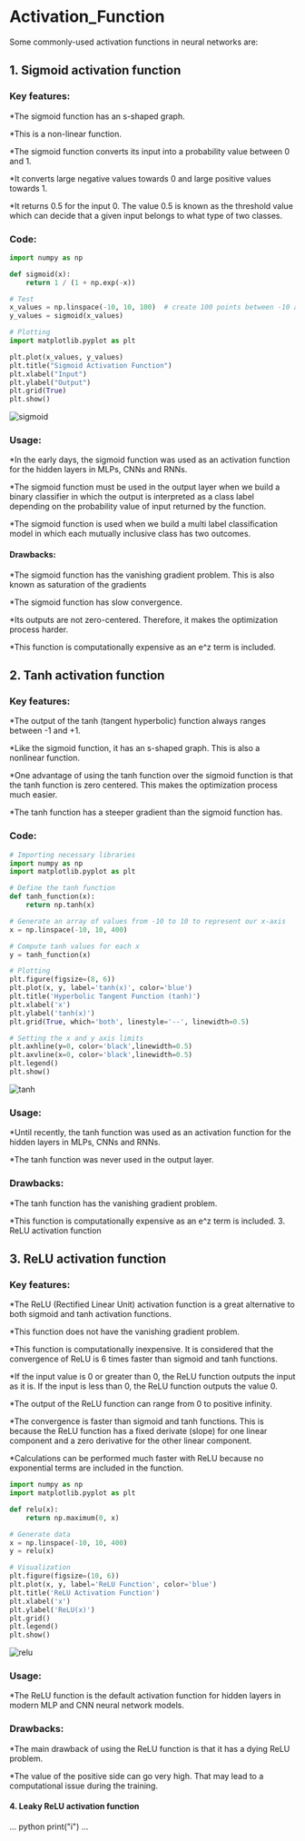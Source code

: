# Activation_Function





Some commonly-used activation functions in neural networks are:

## 1. Sigmoid activation function
   
### Key features:

*The sigmoid function has an s-shaped graph.

*This is a non-linear function.

*The sigmoid function converts its input into a probability value between 0 and 1.

*It converts large negative values towards 0 and large positive values towards 1.

*It returns 0.5 for the input 0. The value 0.5 is known as the threshold value which can decide that a given input belongs to what type of two classes.

### Code: 
```python
import numpy as np

def sigmoid(x):
    return 1 / (1 + np.exp(-x))

# Test
x_values = np.linspace(-10, 10, 100)  # create 100 points between -10 and 10
y_values = sigmoid(x_values)

# Plotting
import matplotlib.pyplot as plt

plt.plot(x_values, y_values)
plt.title("Sigmoid Activation Function")
plt.xlabel("Input")
plt.ylabel("Output")
plt.grid(True)
plt.show()

```
![sigmoid](https://github.com/abdullahsakib/Activation_Function/assets/54322794/1968de6d-86ea-4cd6-8cac-23e4fa995838)

### Usage:

*In the early days, the sigmoid function was used as an activation function for the hidden layers in MLPs, CNNs and RNNs.

*The sigmoid function must be used in the output layer when we build a binary classifier in which the output is interpreted as a class label depending on the probability value of input returned by the function.

*The sigmoid function is used when we build a multi label classification model in which each mutually inclusive class has two outcomes. 


#### Drawbacks:

*The sigmoid function has the vanishing gradient problem. This is also known as saturation of the gradients

*The sigmoid function has slow convergence.

*Its outputs are not zero-centered. Therefore, it makes the optimization process harder.

*This function is computationally expensive as an e^z term is included.


## 2. Tanh activation function
 
### Key features:

*The output of the tanh (tangent hyperbolic) function always ranges between -1 and +1.

*Like the sigmoid function, it has an s-shaped graph. This is also a nonlinear function.

*One advantage of using the tanh function over the sigmoid function is that the tanh function is zero centered. This makes the optimization process much easier.

*The tanh function has a steeper gradient than the sigmoid function has.

### Code:

```python
# Importing necessary libraries
import numpy as np
import matplotlib.pyplot as plt

# Define the tanh function
def tanh_function(x):
    return np.tanh(x)

# Generate an array of values from -10 to 10 to represent our x-axis
x = np.linspace(-10, 10, 400)

# Compute tanh values for each x
y = tanh_function(x)

# Plotting
plt.figure(figsize=(8, 6))
plt.plot(x, y, label='tanh(x)', color='blue')
plt.title('Hyperbolic Tangent Function (tanh)')
plt.xlabel('x')
plt.ylabel('tanh(x)')
plt.grid(True, which='both', linestyle='--', linewidth=0.5)

# Setting the x and y axis limits
plt.axhline(y=0, color='black',linewidth=0.5)
plt.axvline(x=0, color='black',linewidth=0.5)
plt.legend()
plt.show()

```
![tanh](https://github.com/abdullahsakib/Activation_Function/assets/54322794/f265044d-65b4-4a9a-8327-edb027c24167)


### Usage:
 
*Until recently, the tanh function was used as an activation function for the hidden layers in MLPs, CNNs and RNNs.


*The tanh function was never used in the output layer.

### Drawbacks:

*The tanh function has the vanishing gradient problem.

*This function is computationally expensive as an e^z term is included. 3. ReLU activation function

## 3. ReLU activation function

### Key features:

*The ReLU (Rectified Linear Unit) activation function is a great alternative to both sigmoid and tanh activation functions.

*This function does not have the vanishing gradient problem.

*This function is computationally inexpensive. It is considered that the convergence of ReLU is 6 times faster than sigmoid and tanh functions.

*If the input value is 0 or greater than 0, the ReLU function outputs the input as it is. If the input is less than 0, the ReLU function outputs the value 0.

*The output of the ReLU function can range from 0 to positive infinity.

*The convergence is faster than sigmoid and tanh functions. This is because the ReLU function has a fixed derivate (slope) for one linear component and a zero derivative for the other linear component.


*Calculations can be performed much faster with ReLU because no exponential terms are included in the function.

```python
import numpy as np
import matplotlib.pyplot as plt

def relu(x):
    return np.maximum(0, x)

# Generate data
x = np.linspace(-10, 10, 400)
y = relu(x)

# Visualization
plt.figure(figsize=(10, 6))
plt.plot(x, y, label='ReLU Function', color='blue')
plt.title('ReLU Activation Function')
plt.xlabel('x')
plt.ylabel('ReLU(x)')
plt.grid()
plt.legend()
plt.show()

```
![relu](https://github.com/abdullahsakib/Activation_Function/assets/54322794/63a10c61-d86c-4d01-9125-ce1b983c8e2c)


### Usage:

*The ReLU function is the default activation function for hidden layers in modern MLP and CNN neural network models.

### Drawbacks:

*The main drawback of using the ReLU function is that it has a dying ReLU problem.

*The value of the positive side can go very high. That may lead to a computational issue during the training.

#### 4. Leaky ReLU activation function



...
    python
    print("i")
...

